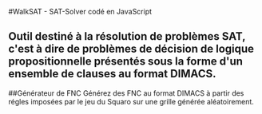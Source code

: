#WalkSAT - SAT-Solver codé en JavaScript

Outil destiné à la résolution de problèmes SAT, c'est à dire de problèmes de décision de logique propositionnelle présentés sous la forme d'un ensemble de clauses au format DIMACS. 
---

##Générateur de FNC
Générez des FNC au format DIMACS à partir des régles imposées par le jeu du Squaro sur une grille générée aléatoirement.



